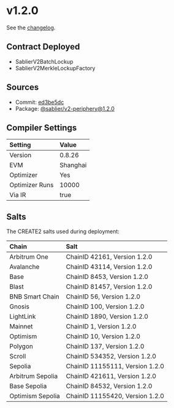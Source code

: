 # v1.2.0

See the [changelog](https://github.com/sablier-labs/v2-periphery/blob/main/CHANGELOG.md).

## Contract Deployed

- SablierV2BatchLockup
- SablierV2MerkleLockupFactory

## Sources

- Commit: [ed3be5dc](https://github.com/sablier-labs/v2-periphery/commit/ed3be5dc823dd81219f8060a6e6b32ead6c8de84)
- Package: [@sablier/v2-periphery@1.2.0](https://www.npmjs.com/package/@sablier/v2-periphery/v/1.2.0)

## Compiler Settings

| Setting        | Value    |
| :------------- | :------- |
| Version        | 0.8.26   |
| EVM            | Shanghai |
| Optimizer      | Yes      |
| Optimizer Runs | 10000    |
| Via IR         | true     |

## Salts

The CREATE2 salts used during deployment:

| Chain            | Salt                            |
| :--------------- | :------------------------------ |
| Arbitrum One     | ChainID 42161, Version 1.2.0    |
| Avalanche        | ChainID 43114, Version 1.2.0    |
| Base             | ChainID 8453, Version 1.2.0     |
| Blast            | ChainID 81457, Version 1.2.0    |
| BNB Smart Chain  | ChainID 56, Version 1.2.0       |
| Gnosis           | ChainID 100, Version 1.2.0      |
| LightLink        | ChainID 1890, Version 1.2.0     |
| Mainnet          | ChainID 1, Version 1.2.0        |
| Optimism         | ChainID 10, Version 1.2.0       |
| Polygon          | ChainID 137, Version 1.2.0      |
| Scroll           | ChainID 534352, Version 1.2.0   |
| Sepolia          | ChainID 11155111, Version 1.2.0 |
| Arbitrum Sepolia | ChainID 421611, Version 1.2.0   |
| Base Sepolia     | ChainID 84532, Version 1.2.0    |
| Optimism Sepolia | ChainID 11155420, Version 1.2.0 |
